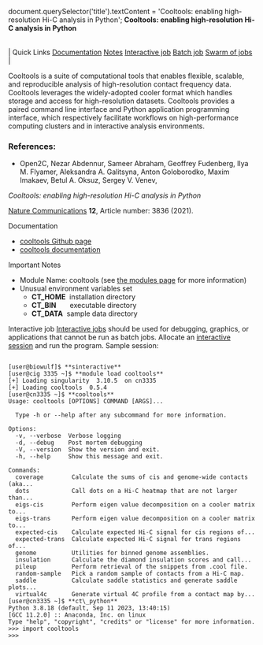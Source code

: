 

document.querySelector('title').textContent = 'Cooltools: enabling high-resolution Hi-C analysis in Python';
**Cooltools: enabling high-resolution Hi-C analysis in Python**


|  |
| --- |
| 
Quick Links
[Documentation](#doc)
[Notes](#notes)
[Interactive job](#int) 
[Batch job](#sbatch) 
[Swarm of jobs](#swarm) 
 |



Cooltools is a suite of computational tools that enables flexible, scalable, and
reproducible analysis of high-resolution contact frequency data. Cooltools leverages the widely-adopted
cooler format which handles storage and access for high-resolution datasets. Cooltools provides a paired
command line interface and Python application programming interface, which respectively
facilitate workflows on high-performance computing clusters and in interactive analysis environments.



### References:


* Open2C, Nezar Abdennur, Sameer Abraham, Geoffrey Fudenberg, Ilya M. Flyamer, Aleksandra A.
Galitsyna, Anton Goloborodko, Maxim Imakaev, Betul A. Oksuz, Sergey V. Venev,   

*Cooltools: enabling high-resolution Hi-C analysis in Python*   

[Nature Communications](https://www.nature.com/articles/s41467-021-24041-8) **12**, Article number: 3836 (2021).


Documentation
* [cooltools Github page](https://github.com/open2c/cooltools)
* [cooltools documentation](https://cooltools.readthedocs.io/en/latest/#)


Important Notes
* Module Name: cooltools (see [the modules page](https://hpc.nih.gov/apps/modules.html) for more information)
* Unusual environment variables set
	+ **CT\_HOME**  installation directory
	+ **CT\_BIN**       executable directory
	+ **CT\_DATA**  sample data directory



Interactive job
[Interactive jobs](/docs/userguide.html#int) should be used for debugging, graphics, or applications that cannot be run as batch jobs.
Allocate an [interactive session](/docs/userguide.html#int) and run the program. Sample session:



```

[user@biowulf]$ **sinteractive** 
[user@cig 3335 ~]$ **module load cooltools**
[+] Loading singularity  3.10.5  on cn3335
[+] Loading cooltools  0.5.4
[user@cn3335 ~]$ **cooltools**
Usage: cooltools [OPTIONS] COMMAND [ARGS]...

  Type -h or --help after any subcommand for more information.

Options:
  -v, --verbose  Verbose logging
  -d, --debug    Post mortem debugging
  -V, --version  Show the version and exit.
  -h, --help     Show this message and exit.

Commands:
  coverage        Calculate the sums of cis and genome-wide contacts (aka...
  dots            Call dots on a Hi-C heatmap that are not larger than...
  eigs-cis        Perform eigen value decomposition on a cooler matrix to...
  eigs-trans      Perform eigen value decomposition on a cooler matrix to...
  expected-cis    Calculate expected Hi-C signal for cis regions of...
  expected-trans  Calculate expected Hi-C signal for trans regions of...
  genome          Utilities for binned genome assemblies.
  insulation      Calculate the diamond insulation scores and call...
  pileup          Perform retrieval of the snippets from .cool file.
  random-sample   Pick a random sample of contacts from a Hi-C map.
  saddle          Calculate saddle statistics and generate saddle plots...
  virtual4c       Generate virtual 4C profile from a contact map by...
[user@cn3335 ~]$ **ct\_python**
Python 3.8.18 (default, Sep 11 2023, 13:40:15)
[GCC 11.2.0] :: Anaconda, Inc. on linux
Type "help", "copyright", "credits" or "license" for more information.
>>> import cooltools
>>>

```






